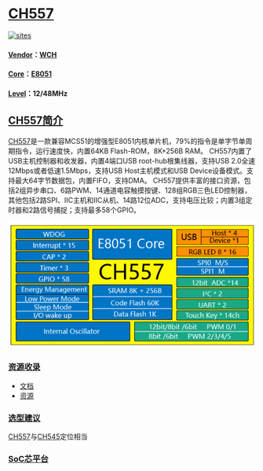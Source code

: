 ﻿# [CH557](https://github.com/SoCXin/CH557)

[![sites](http://182.61.61.133/link/resources/SoC.png)](http://www.SoC.Xin)

#### [Vendor](https://github.com/SoCXin/Vendor)：[WCH](https://github.com/SoCXin/WCH)
#### [Core](https://github.com/SoCXin/8051)：[E8051](https://github.com/SoCXin/8051)
#### [Level](https://github.com/SoCXin/Level)：12/48MHz

## [CH557简介](https://github.com/SoCXin/CH557/wiki)

[CH557](https://github.com/SoCXin/CH557)是一款兼容MCS51的增强型E8051内核单片机，79%的指令是单字节单周期指令，运行速度快，内置64KB Flash-ROM，8K+256B RAM。
CH557内置了USB主机控制器和收发器，内置4端口USB root-hub根集线器，支持USB 2.0全速12Mbps或者低速1.5Mbps，支持USB Host主机模式和USB Device设备模式。支持最大64字节数据包，内置FIFO，支持DMA。
CH557提供丰富的接口资源，包括2组异步串口、6路PWM、14通道电容触摸按键、128组RGB三色LED控制器，其他包括2路SPI、IIC主机和IIC从机、14路12位ADC，支持电压比较；内置3组定时器和2路信号捕捉；支持最多58个GPIO。

[![sites](docs/CH557.png)](http://www.wch.cn/products/CH557.html)


### [资源收录](https://github.com/SoCXin/CH557)

* [文档](docs/)
* [资源](src/)

### [选型建议](https://github.com/SoCXin)

[CH557](https://github.com/SoCXin/CH557)与[CH545](https://github.com/SoCXin/CH545)定位相当

###  [SoC芯平台](http://www.SoC.Xin)
